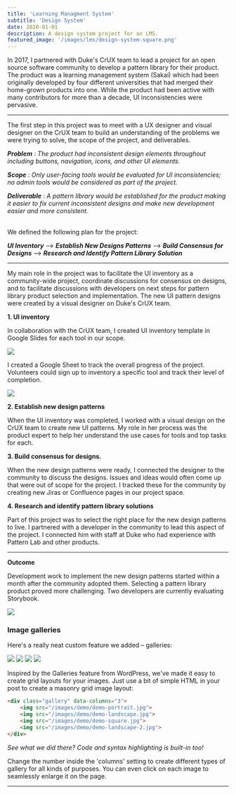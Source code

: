 ```yaml
---
title: 'Learning Managment System'
subtitle: 'Design System'
date: 2020-01-01
description: A design system project for an LMS.
featured_image: '/images/lms/design-system-square.png'
---
```



In 2017, I partnered with Duke's CrUX team to lead a project for an open source software community to develop a pattern library for their product.  The product was a learning management system (Sakai) which had been originally developed by four different universities that had merged their home-grown products into one.  While the product had been active with many contributors for more than a decade, UI inconsistencies were pervasive.

---

The first step in this project was to meet with a UX designer and visual designer on the CrUX team to build an understanding of the problems we were trying to solve, the scope of the project, and deliverables.  

***Problem*** : *The product had inconsistent design elements throughout including buttons, navigation, icons, and other UI elements.*

***Scope*** : *Only user-facing tools would be evaluated for UI inconsistencies; no admin tools would be considered as part of the project.*

***Deliverable*** : *A pattern library would be established for the product making it easier to fix current inconsistent designs and make new development easier and more consistent.*

<br>
We defined the following plan for the project:

***UI Inventory***  -->  ***Establish New Designs Patterns*** --> ***Build Consensus for Designs*** --> ***Research and Identify Pattern Library Solution***

---

My main role in the project was to facilitate the UI inventory as a community-wide project, coordinate discussions for consensus on designs, and to facilitate discussions with developers on next steps for pattern library product selection and implementation.  The new UI pattern designs were created by a visual designer on Duke's CrUX team.

**1. UI inventory**

In collaboration with the CrUX team, I created UI inventory template in Google Slides for each tool in our scope.

![](/images/lms/design-system-inv.png)

I created a Google Sheet to track the overall progress of the project.  Volunteers could sign up to inventory a specific tool and track their level of completion.

![](/images/lms/interface_inventory_signup.png)

**2. Establish new design patterns**

When the UI inventory was completed, I worked with a visual design on the CrUX team to create new UI patterns.  My role in her process was the product expert to help her understand the use cases for tools and top tasks for each.

**3. Build consensus for designs.**

When the new design patterns were ready, I connected the designer to the community to discuss the designs.  Issues and ideas would often come up that were out of scope for the project.  I tracked these for the community by creating new Jiras or Confluence pages in our project space.

**4. Research and identify pattern library solutions**

Part of this project was to select the right place for the new design patterns to live.  I partnered with a developer in the community to lead this aspect of the project.  I connected him with staff at Duke who had experience with Pattern Lab and other products.


---

**Outcome**

Development work to implement the new design patterns started within a month after the community adopted them.  Selecting a pattern library product proved more challenging.  Two developers are currently evaluating Storybook.


![](/images/demo/demo-landscape.jpg)

### Image galleries

Here's a really neat custom feature we added – galleries:

<div class="gallery" data-columns="3">
	<img src="/images/demo/demo-portrait.jpg">
	<img src="/images/demo/demo-landscape.jpg">
	<img src="/images/demo/demo-square.jpg">
	<img src="/images/demo/demo-landscape-2.jpg">
</div>

Inspired by the Galleries feature from WordPress, we've made it easy to create grid layouts for your images. Just use a bit of simple HTML in your post to create a masonry grid image layout:

```html
<div class="gallery" data-columns="3">
    <img src="/images/demo/demo-portrait.jpg">
    <img src="/images/demo/demo-landscape.jpg">
    <img src="/images/demo/demo-square.jpg">
    <img src="/images/demo/demo-landscape-2.jpg">
</div>
```

*See what we did there? Code and syntax highlighting is built-in too!*

Change the number inside the 'columns' setting to create different types of gallery for all kinds of purposes. You can even click on each image to seamlessly enlarge it on the page.

---
